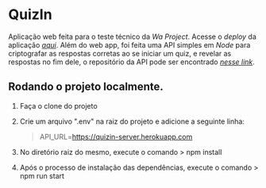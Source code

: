 # QuizIn

Aplicação web feita para o teste técnico da _Wa Project_. Acesse o _deploy_ da aplicação [_aqui_](https://quizin-web.vercel.app/). Além do web app, foi feita uma API simples em _Node_ para criptografar as respostas corretas ao se iniciar um quiz, e revelar as respostas no fim dele, o repositório da API pode ser encontrado [_nesse link_](https://github.com/ICarlosMarinho/quizin-server).

## Rodando o projeto localmente.

1. Faça o clone do projeto
2. Crie um arquivo ".env" na raiz do projeto e adicione a seguinte linha:

   > API_URL=https://quizin-server.herokuapp.com

3. No diretório raiz do mesmo, execute o comando > npm install
4. Após o processo de instalação das dependências, execute o comando > npm run start
